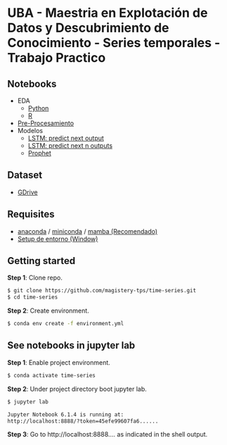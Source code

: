 # UBA - Maestria en Explotación de Datos y Descubrimiento de Conocimiento - Series temporales - Trabajo Practico

## Notebooks


* EDA
  * [Python](https://github.com/magistery-tps/tm-tp/blob/master/notebooks/EDA_ff.ipynb)
  * [R](https://github.com/magistery-tps/tm-tp/blob/master/notebooks/EDA_funcionesR.ipynb)
* [Pre-Procesamiento](https://github.com/magistery-tps/time-series-tp/blob/master/notebooks/pre-processing.ipynb)
* Modelos
  * [LSTM: predict next output](https://github.com/magistery-tps/tm-tp/blob/master/notebooks/prediction-next_output.ipynb)
  * [LSTM: predict next n outputs](https://github.com/magistery-tps/tm-tp/blob/master/notebooks/prediction-n_next_outputs.ipynb)
  * [Prophet](https://github.com/magistery-tps/tm-tp/blob/master/notebooks/prediction_prophet.ipynb)

## Dataset

* [GDrive](https://drive.google.com/drive/folders/146EQPBprq7yV_TR9tk712A9QCaD9lbjH?usp=sharing)

## Requisites

* [anaconda](https://www.anaconda.com/products/individual) / [miniconda](https://docs.conda.io/en/latest/miniconda.html) / [mamba (Recomendado)](https://github.com/mamba-org/mamba)
* [Setup de entorno (Window)](https://www.youtube.com/watch?v=O8YXuHNdIIk)

## Getting started

**Step 1**: Clone repo.

```bash
$ git clone https://github.com/magistery-tps/time-series.git
$ cd time-series
```

**Step 2**: Create environment.

```bash
$ conda env create -f environment.yml
```

## See notebooks in jupyter lab

**Step 1**: Enable project environment.

```bash
$ conda activate time-series
```

**Step 2**: Under project directory boot jupyter lab.

```bash
$ jupyter lab

Jupyter Notebook 6.1.4 is running at:
http://localhost:8888/?token=45efe99607fa6......
```

**Step 3**: Go to http://localhost:8888.... as indicated in the shell output.

